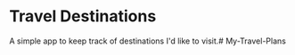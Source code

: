 # Travel Destinations

A simple app to keep track of destinations I'd like to visit.# My-Travel-Plans
